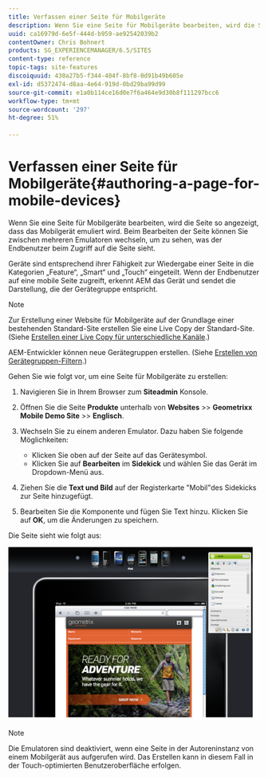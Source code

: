 ```yaml
---
title: Verfassen einer Seite für Mobilgeräte
description: Wenn Sie eine Seite für Mobilgeräte bearbeiten, wird die Seite so angezeigt, dass das Mobilgerät emuliert wird. Beim Bearbeiten der Seite können Sie zwischen mehreren Emulatoren wechseln, um zu sehen, was der Endbenutzer beim Zugriff auf die Seite sieht.
uuid: ca16979d-6e5f-444d-b959-ae92542039b2
contentOwner: Chris Bohnert
products: SG_EXPERIENCEMANAGER/6.5/SITES
content-type: reference
topic-tags: site-features
discoiquuid: 430a27b5-f344-404f-8bf8-0d91b49b605e
exl-id: d5372474-d8aa-4e64-919d-0bd29ba99d99
source-git-commit: e1a0b114ce16d0e7f6a464e9d30b8f111297bcc6
workflow-type: tm+mt
source-wordcount: '297'
ht-degree: 51%

---
```


# Verfassen einer Seite für Mobilgeräte{#authoring-a-page-for-mobile-devices}

Wenn Sie eine Seite für Mobilgeräte bearbeiten, wird die Seite so angezeigt, dass das Mobilgerät emuliert wird. Beim Bearbeiten der Seite können Sie zwischen mehreren Emulatoren wechseln, um zu sehen, was der Endbenutzer beim Zugriff auf die Seite sieht.

Geräte sind entsprechend ihrer Fähigkeit zur Wiedergabe einer Seite in die Kategorien „Feature“, „Smart“ und „Touch“ eingeteilt. Wenn der Endbenutzer auf eine mobile Seite zugreift, erkennt AEM das Gerät und sendet die Darstellung, die der Gerätegruppe entspricht.

>[!NOTE]
>
>Zur Erstellung einer Website für Mobilgeräte auf der Grundlage einer bestehenden Standard-Site erstellen Sie eine Live Copy der Standard-Site. (Siehe [Erstellen einer Live Copy für unterschiedliche Kanäle](/help/sites-administering/msm-livecopy.md).)
>
>AEM-Entwickler können neue Gerätegruppen erstellen. (Siehe [Erstellen von Gerätegruppen-Filtern](/help/sites-developing/groupfilters.md).)

Gehen Sie wie folgt vor, um eine Seite für Mobilgeräte zu erstellen:

1. Navigieren Sie in Ihrem Browser zum **Siteadmin** Konsole.
1. Öffnen Sie die Seite **Produkte** unterhalb von **Websites** >> **Geometrixx Mobile Demo Site** >> **Englisch**.

1. Wechseln Sie zu einem anderen Emulator. Dazu haben Sie folgende Möglichkeiten:

   * Klicken Sie oben auf der Seite auf das Gerätesymbol.
   * Klicken Sie auf **Bearbeiten** im **Sidekick** und wählen Sie das Gerät im Dropdown-Menü aus.

1. Ziehen Sie die **Text und Bild** auf der Registerkarte &quot;Mobil&quot;des Sidekicks zur Seite hinzugefügt.
1. Bearbeiten Sie die Komponente und fügen Sie Text hinzu. Klicken Sie auf **OK**, um die Änderungen zu speichern.

Die Seite sieht wie folgt aus:

![mobileipademu](assets/mobileipademu.png)

>[!NOTE]
>
>Die Emulatoren sind deaktiviert, wenn eine Seite in der Autoreninstanz von einem Mobilgerät aus aufgerufen wird. Das Erstellen kann in diesem Fall in der Touch-optimierten Benutzeroberfläche erfolgen.
